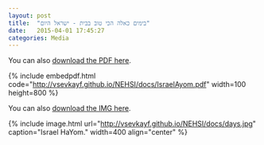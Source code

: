 ```yaml
---
layout: post
title:  "בימים כאלה הכי טוב בבית - ישראל היום"
date:   2015-04-01 17:45:27
categories: Media
---
```

You can also [download the PDF here](http://vsevkayf.github.io/NEHSI/docs/IsraelAyom.pdf).

{% include embedpdf.html code="http://vsevkayf.github.io/NEHSI/docs/IsraelAyom.pdf" width=100 height=800 %}

You can also [download the IMG here](http://vsevkayf.github.io/NEHSI/docs/days.jpg).

{% include image.html url="http://vsevkayf.github.io/NEHSI/docs/days.jpg" caption="Israel HaYom." width=400 align="center" %}

